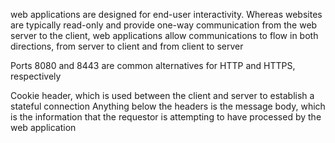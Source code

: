 web applications are designed for end-user interactivity. Whereas websites are typically read-only and provide one-way communication from the web server to the client, web applications allow communications to flow in both directions, from server to client and from client to server

Ports 8080 and 8443 are common alternatives for HTTP and HTTPS, respectively

Cookie header, which is used between the client and server to establish a stateful connection
Anything below the headers is the message body, which is the information that the requestor is attempting to have processed by the web application

